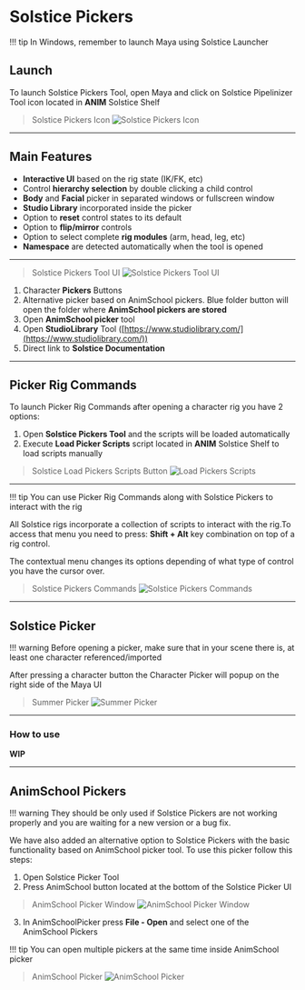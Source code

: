# **Solstice Pickers**

!!! tip
    In Windows, remember to launch Maya using Solstice Launcher
    
## **Launch**

To launch Solstice Pickers Tool, open Maya and click on Solstice Pipelinizer Tool icon located in **ANIM** Solstice Shelf

> Solstice Pickers Icon
![Solstice Pickers Icon](../../../img/solstice_pickers_icon.png?style=centerme)

***

## **Main Features**

* **Interactive UI** based on the rig state (IK/FK, etc)
* Control **hierarchy selection** by double clicking a child control
* **Body** and **Facial** picker in separated windows or fullscreen window
* **Studio Library** incorporated inside the picker
* Option to **reset** control states to its default
* Option to **flip/mirror** controls
* Option to select complete **rig modules** (arm, head, leg, etc)
* **Namespace** are detected automatically when the tool is opened

***

> Solstice Pickers Tool UI
![Solstice Pickers Tool UI](../../../img/solstice_pickers_ui.png?style=centerme)

1. Character **Pickers** Buttons
2. Alternative picker based on AnimSchool pickers. Blue folder button will open the folder where **AnimSchool pickers are stored**
3. Open **AnimSchool picker** tool
4. Open **StudioLibrary** Tool ([https://www.studiolibrary.com/](https://www.studiolibrary.com/))
5. Direct link to **Solstice Documentation**

***

## **Picker Rig Commands**

To launch Picker Rig Commands after opening a character rig you have 2 options:

1. Open **Solstice Pickers Tool** and the scripts will be loaded automatically
2. Execute **Load Picker Scripts** script located in **ANIM** Solstice Shelf to load scripts manually

> Solstice Load Pickers Scripts Button
![Load Pickers Scripts](../../../img/refresh_picker_commands.png?style=centerme)

***

!!! tip
    You can use Picker Rig Commands along with Solstice Pickers to interact with the rig
    
All Solstice rigs incorporate a collection of scripts to interact with the rig.To access that menu you need to press: 
**Shift + Alt** key combination on top of a rig control.

The contextual menu changes its options depending of what type of control you have the cursor over.

> Solstice Pickers Commands
![Solstice Pickers Commands](../../../img/pickers_command.png?style=centerme)

***

## **Solstice Picker**

!!! warning
    Before opening a picker, make sure that in your scene there is, at least one character referenced/imported

After pressing a character button the Character Picker will popup on the right side of the Maya UI

> Summer Picker
![Summer Picker](../../../img/summer_picker.png?style=centerme)

***

### **How to use**

**WIP**

***

## **AnimSchool Pickers**

!!! warning
    They should be only used if Solstice Pickers are not working properly and you are waiting for a new version or 
    a bug fix.
    
We have also added an alternative option to Solstice Pickers with the basic functionality based on AnimSchool picker 
tool. To use this picker follow this steps:

1. Open Solstice Picker Tool
2. Press AnimSchool button located at the bottom of the Solstice Picker UI

> AnimSchool Picker Window
![AnimSchool Picker Window](../../../img/animschool_picker_0.png?style=centerme)

3. In AnimSchoolPicker press **File - Open** and select one of the AnimSchool Pickers 

!!! tip
    You can open multiple pickers at the same time inside AnimSchool picker
    
> AnimSchool Picker
![AnimSchool Picker](../../../img/animschool_picker_1.png?style=centerme)